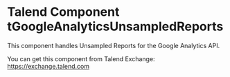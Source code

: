 # Talend Component tGoogleAnalyticsUnsampledReports
This component handles Unsampled Reports for the Google Analytics API.

You can get this component from Talend Exchange: https://exchange.talend.com
